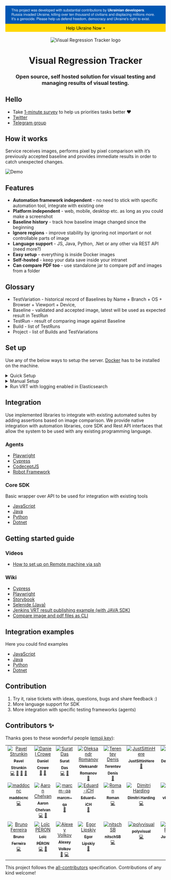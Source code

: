 [![Stand With Ukraine](https://raw.githubusercontent.com/vshymanskyy/StandWithUkraine/main/banner-direct.svg)](https://stand-with-ukraine.pp.ua)

<p align="center">
  <img src="./public/logo.png"/ width='200px' alt="Visual Regression Tracker logo">
</p>

<h1 align="center"> Visual Regression Tracker </h1>
<h3 align="center"> Open source, self hosted solution for visual testing and managing results of visual testing. </h3>

## Hello 
* Take [1-minute survey](https://forms.gle/DidGSodojQ4Qn4is6) to help us priorities tasks better ❤️
* [Twitter](https://twitter.com/VisualReTracker)
* [Telegram group](https://t.me/visual_tracker)

## How it works
Service receives images, performs pixel by pixel comparison with it’s previously accepted baseline and provides immediate results in order to catch unexpected changes. 

![Demo](https://github.com/Visual-Regression-Tracker/Visual-Regression-Tracker/blob/master/public/demo.gif)

## Features
* **Automation framework independent** - no need to stick with specific automation tool, integrate with existing one
* **Platform independent** - web, mobile, desktop etc. as long as you could make a screenshot
* **Baseline history** - track how baseline image changed since the beginning
* **Ignore regions** - improve stability by ignoring not important or not controllable parts of image
* **Language support** - JS, Java, Python, .Net or any other via REST API (need more?)
* **Easy setup** - everything is inside Docker images
* **Self-hosted** - keep your data save inside your intranet
* **Can compare PDF too** - use standalone jar to compare pdf and images from a folder

## Glossary
* TestVariation - historical record of Baselines by Name + Branch + OS + Browser + Viewport + Device, 
* Baseline - validated and accepted image, latest will be used as expected result in TestRun
* TestRun - result of comparing image against Baseline
* Build - list of TestRuns
* Project - list of Builds and TestVariations

## Set up

Use any of the below ways to setup the server. [Docker](https://docs.docker.com/get-docker/) has to be installed on the machine.

<details>
<summary>Quick Setup</summary>

### Linux, macOS, WSL

1. Download the installation script

```
curl https://raw.githubusercontent.com/Visual-Regression-Tracker/Visual-Regression-Tracker/master/vrt-install.sh -o vrt-install.sh
chmod a+x vrt-install.sh
```

2. Run the installation script

`./vrt-install.sh`

#### Command line arguments

```
Installs the Visual Regression Tracker

Usage: ./vrt-install.sh

Arguments:
    -h | --help
    -a | --frontend-url <url>   Set the Front-end url. Default: http://localhost:8080
    -r | --backend-url <url>    Set the API url. Default: http://localhost:4200
    --jwt-secret <secret>       Set the JWT secret. Default: randomly generated
```
</details>

<details>
<summary>Manual Setup</summary>

1. Copy [docker-compose.yml](https://github.com/Visual-Regression-Tracker/Visual-Regression-Tracker/blob/master/docker-compose.yml)  

`$ curl https://raw.githubusercontent.com/Visual-Regression-Tracker/Visual-Regression-Tracker/master/docker-compose.yml -o docker-compose.yml`

2. Copy [.env](https://github.com/Visual-Regression-Tracker/Visual-Regression-Tracker/blob/master/.env) 

`$ curl https://raw.githubusercontent.com/Visual-Regression-Tracker/Visual-Regression-Tracker/master/.env -o .env`

3. In .env file, ensure that the REACT_APP_API_URL has the right address. If it will be accessed from other machines, change localhost with IP or other resolvable name. Ensure the ports being used are free to use.

4. Start service

`$ docker-compose up`


Wait until you see your creds printed.

New users and projects could be created via frontend app by default on http://localhost:8080

![Success setup](https://github.com/Visual-Regression-Tracker/Visual-Regression-Tracker/blob/master/public/docker_setup_creds.png)
</details>

<details>
<summary>Run VRT with logging enabled in Elasticsearch</summary>

This is for the users who want to monitor VRT logs via Kibana. It is expected to have basic knowledge of Elastic stack (especially Kibana) for the admin so that the logs can be managed and dashboards created in Kibana. 
Since logging will be retained by Elasticsearch, it will consume a little more memory and CPU. If you see error in the console, please consult Elasticsearch documentation.

_**It is recommended to run the program as root user which will ensure permission and ownership related issues will not have to be dealt with.**_

1. Clone or download this repository.  
2. Move to the downloaded/cloned repository. In .env file, ensure that the REACT_APP_API_URL has the right address. If it will be accessed from other machines, change localhost with IP or other resolvable name. Ensure the ports being used are free to use.
3. Follow either of below sub steps.  
   - If your organization does not have Elasticsearch server running or if you want to start Elastic stack on your own, start service by giving below command.
  
     `$ docker-compose -f docker-compose.yml -f docker-compose.elastic.logging.yml up`
   - If you want to re-use the already running Elasticsearch server in your organization, go to `filebeat/config/filebeat.yml` and edit hosts to point to the Elasticsearch server. Also, point ELASTIC_URL to this server in .env file. Start service by giving below command.

     `$ docker-compose -f docker-compose.yml -f docker-compose.logging.yml up`

4. If you are not using root user, in some OS, you may see an error `Exiting: error loading config file: config file ("filebeat.yml") must be owned by the user identifier (uid=0) or root`. In that case, press Ctrl+C, and follow [Elasticsearch instructions](https://www.elastic.co/guide/en/beats/libbeat/current/config-file-permissions.html). Once done, start the service again.
</details>

## Integration
Use implemented libraries to integrate with existing automated suites by adding assertions based on image comparison.
We provide native integration with automation libraries, core SDK and Rest API interfaces that allow the system to be used with any existing programming language.

### Agents
* [Playwright](https://www.npmjs.com/package/@visual-regression-tracker/agent-playwright)
* [Cypress](https://www.npmjs.com/package/@visual-regression-tracker/agent-cypress)
* [CodeceptJS](https://github.com/Visual-Regression-Tracker/agent-codeceptjs)
* [Robot Framework](https://github.com/NiceProjectPoland/robotframework-VRTLibrary)

### Core SDK
Basic wrapper over API to be used for integration with existing tools
* [JavaScript](https://www.npmjs.com/package/@visual-regression-tracker/sdk-js)
* [Java](https://github.com/Visual-Regression-Tracker/sdk-java)
* [Python](https://github.com/Visual-Regression-Tracker/sdk-python)
* [Dotnet](https://github.com/Visual-Regression-Tracker/sdk-dotnet)

## Getting started guide

### Videos

* [How to set up on Remote machine via ssh](https://www.youtube.com/watch?v=cPsHeKnqL2M&feature=emb_logo)

### Wiki

* [Cypress](https://github.com/Visual-Regression-Tracker/Visual-Regression-Tracker/wiki/Getting-started-with-Cypress)
* [Playwright](https://github.com/Visual-Regression-Tracker/Visual-Regression-Tracker/wiki/Getting-started-with-Playwright)
* [Storybook](https://github.com/Visual-Regression-Tracker/Visual-Regression-Tracker/wiki/Storybook)
* [Selenide (Java)](https://github.com/Visual-Regression-Tracker/Visual-Regression-Tracker/wiki/Getting-started-with-Selenide)
* [Jenkins VRT result publishing example (with JAVA SDK)](https://github.com/Visual-Regression-Tracker/Visual-Regression-Tracker/wiki/How-to-publish-VRT-result-in-jenkins)
* [Compare image and pdf files as CLI](https://github.com/Visual-Regression-Tracker/examples-java/tree/master/standalone-from-folder-maven)

## Integration examples
Here you could find examples 
* [JavaScript](https://github.com/Visual-Regression-Tracker/vrt-examples-js)
* [Java](https://github.com/Visual-Regression-Tracker/examples-java)
* [Python](https://github.com/Visual-Regression-Tracker/examples-python)
* [Dotnet](https://github.com/Visual-Regression-Tracker/examples-dotnet)

## Contribution
1. Try it, raise tickets with ideas, questions, bugs and share feedback :)
1. More language support for SDK
1. More integration with specific testing frameworks (agents)

## Contributors ✨

Thanks goes to these wonderful people ([emoji key](https://allcontributors.org/docs/en/emoji-key)):

<!-- ALL-CONTRIBUTORS-LIST:START - Do not remove or modify this section -->
<!-- prettier-ignore-start -->
<!-- markdownlint-disable -->
<table>
  <tbody>
    <tr>
      <td align="center" valign="top" width="14.28%"><a href="https://www.linkedin.com/in/pavel-strunkin-310b776a/"><img src="https://avatars.githubusercontent.com/u/5182956?v=4?s=100" width="100px;" alt="Pavel Strunkin"/><br /><sub><b>Pavel Strunkin</b></sub></a><br /><a href="https://github.com/Visual-Regression-Tracker/Visual-Regression-Tracker/commits?author=pashidlos" title="Code">💻</a> <a href="#business-pashidlos" title="Business development">💼</a> <a href="#ideas-pashidlos" title="Ideas, Planning, & Feedback">🤔</a> <a href="#plugin-pashidlos" title="Plugin/utility libraries">🔌</a></td>
      <td align="center" valign="top" width="14.28%"><a href="https://github.com/dcrowe"><img src="https://avatars.githubusercontent.com/u/457807?v=4?s=100" width="100px;" alt="Daniel Crowe"/><br /><sub><b>Daniel Crowe</b></sub></a><br /><a href="#plugin-dcrowe" title="Plugin/utility libraries">🔌</a> <a href="https://github.com/Visual-Regression-Tracker/Visual-Regression-Tracker/pulls?q=is%3Apr+reviewed-by%3Adcrowe" title="Reviewed Pull Requests">👀</a></td>
      <td align="center" valign="top" width="14.28%"><a href="https://github.com/suratdas"><img src="https://avatars.githubusercontent.com/u/9042580?v=4?s=100" width="100px;" alt="Surat Das"/><br /><sub><b>Surat Das</b></sub></a><br /><a href="https://github.com/Visual-Regression-Tracker/Visual-Regression-Tracker/commits?author=suratdas" title="Code">💻</a> <a href="#plugin-suratdas" title="Plugin/utility libraries">🔌</a></td>
      <td align="center" valign="top" width="14.28%"><a href="https://alexromanov.github.io/"><img src="https://avatars.githubusercontent.com/u/4831349?v=4?s=100" width="100px;" alt="Oleksandr Romanov"/><br /><sub><b>Oleksandr Romanov</b></sub></a><br /><a href="#plugin-alexromanov" title="Plugin/utility libraries">🔌</a></td>
      <td align="center" valign="top" width="14.28%"><a href="https://github.com/TerentyevDenis"><img src="https://avatars.githubusercontent.com/u/52595906?v=4?s=100" width="100px;" alt="Terentev Denis"/><br /><sub><b>Terentev Denis</b></sub></a><br /><a href="#plugin-TerentyevDenis" title="Plugin/utility libraries">🔌</a></td>
      <td align="center" valign="top" width="14.28%"><a href="https://github.com/JustSittinHere"><img src="https://avatars.githubusercontent.com/u/394531?v=4?s=100" width="100px;" alt="JustSittinHere"/><br /><sub><b>JustSittinHere</b></sub></a><br /><a href="#plugin-JustSittinHere" title="Plugin/utility libraries">🔌</a></td>
      <td align="center" valign="top" width="14.28%"><a href="https://github.com/dekaravanhoc"><img src="https://avatars.githubusercontent.com/u/50260825?v=4?s=100" width="100px;" alt="Dekara VanHoc"/><br /><sub><b>Dekara VanHoc</b></sub></a><br /><a href="#plugin-dekaravanhoc" title="Plugin/utility libraries">🔌</a></td>
    </tr>
    <tr>
      <td align="center" valign="top" width="14.28%"><a href="http://frabbit.ru"><img src="https://avatars.githubusercontent.com/u/9402252?v=4?s=100" width="100px;" alt="maddocnc"/><br /><sub><b>maddocnc</b></sub></a><br /><a href="https://github.com/Visual-Regression-Tracker/Visual-Regression-Tracker/commits?author=maddocnc" title="Code">💻</a></td>
      <td align="center" valign="top" width="14.28%"><a href="https://github.com/AaronChelvan"><img src="https://avatars.githubusercontent.com/u/16505870?v=4?s=100" width="100px;" alt="Aaron Chelvan"/><br /><sub><b>Aaron Chelvan</b></sub></a><br /><a href="https://github.com/Visual-Regression-Tracker/Visual-Regression-Tracker/commits?author=AaronChelvan" title="Code">💻</a> <a href="https://github.com/Visual-Regression-Tracker/Visual-Regression-Tracker/commits?author=AaronChelvan" title="Documentation">📖</a></td>
      <td align="center" valign="top" width="14.28%"><a href="https://github.com/marcm-qa"><img src="https://avatars.githubusercontent.com/u/80327313?v=4?s=100" width="100px;" alt="marcm-qa"/><br /><sub><b>marcm-qa</b></sub></a><br /><a href="#plugin-marcm-qa" title="Plugin/utility libraries">🔌</a></td>
      <td align="center" valign="top" width="14.28%"><a href="https://github.com/Eduard-iCH"><img src="https://avatars.githubusercontent.com/u/33355363?v=4?s=100" width="100px;" alt="Eduard-iCH"/><br /><sub><b>Eduard-iCH</b></sub></a><br /><a href="#plugin-Eduard-iCH" title="Plugin/utility libraries">🔌</a></td>
      <td align="center" valign="top" width="14.28%"><a href="http://dev.flauschig.ch"><img src="https://avatars.githubusercontent.com/u/393641?v=4?s=100" width="100px;" alt="Roman"/><br /><sub><b>Roman</b></sub></a><br /><a href="https://github.com/Visual-Regression-Tracker/Visual-Regression-Tracker/commits?author=Roemer" title="Code">💻</a></td>
      <td align="center" valign="top" width="14.28%"><a href="http://dimitriharding.com"><img src="https://avatars.githubusercontent.com/u/12203794?v=4?s=100" width="100px;" alt="Dimitri Harding"/><br /><sub><b>Dimitri Harding</b></sub></a><br /><a href="https://github.com/Visual-Regression-Tracker/Visual-Regression-Tracker/commits?author=dimitriharding" title="Code">💻</a></td>
      <td align="center" valign="top" width="14.28%"><a href="https://github.com/vkostromin94"><img src="https://avatars.githubusercontent.com/u/80275969?v=4?s=100" width="100px;" alt="vkostromin94"/><br /><sub><b>vkostromin94</b></sub></a><br /><a href="#plugin-vkostromin94" title="Plugin/utility libraries">🔌</a></td>
    </tr>
    <tr>
      <td align="center" valign="top" width="14.28%"><a href="https://github.com/bmbferreira"><img src="https://avatars.githubusercontent.com/u/626180?v=4?s=100" width="100px;" alt="Bruno Ferreira"/><br /><sub><b>Bruno Ferreira</b></sub></a><br /><a href="https://github.com/Visual-Regression-Tracker/Visual-Regression-Tracker/commits?author=bmbferreira" title="Code">💻</a></td>
      <td align="center" valign="top" width="14.28%"><a href="https://github.com/nicerloop"><img src="https://avatars.githubusercontent.com/u/44115467?v=4?s=100" width="100px;" alt="Loïc PÉRON"/><br /><sub><b>Loïc PÉRON</b></sub></a><br /><a href="https://github.com/Visual-Regression-Tracker/Visual-Regression-Tracker/commits?author=nicerloop" title="Code">💻</a> <a href="#plugin-nicerloop" title="Plugin/utility libraries">🔌</a></td>
      <td align="center" valign="top" width="14.28%"><a href="http://htts://vk.com/wsbaser"><img src="https://avatars.githubusercontent.com/u/7660756?v=4?s=100" width="100px;" alt="Alexey Volkov"/><br /><sub><b>Alexey Volkov</b></sub></a><br /><a href="#plugin-wsbaser" title="Plugin/utility libraries">🔌</a> <a href="https://github.com/Visual-Regression-Tracker/Visual-Regression-Tracker/commits?author=wsbaser" title="Code">💻</a></td>
      <td align="center" valign="top" width="14.28%"><a href="http://legori.ru"><img src="https://avatars.githubusercontent.com/u/2931416?v=4?s=100" width="100px;" alt="Egor Lipskiy"/><br /><sub><b>Egor Lipskiy</b></sub></a><br /><a href="#plugin-elipskiy" title="Plugin/utility libraries">🔌</a></td>
      <td align="center" valign="top" width="14.28%"><a href="https://github.com/nitschSB"><img src="https://avatars.githubusercontent.com/u/39341455?v=4?s=100" width="100px;" alt="nitschSB"/><br /><sub><b>nitschSB</b></sub></a><br /><a href="https://github.com/Visual-Regression-Tracker/Visual-Regression-Tracker/commits?author=nitschSB" title="Code">💻</a></td>
      <td align="center" valign="top" width="14.28%"><a href="https://github.com/polyvisual"><img src="https://avatars.githubusercontent.com/u/513415?v=4?s=100" width="100px;" alt="polyvisual"/><br /><sub><b>polyvisual</b></sub></a><br /><a href="https://github.com/Visual-Regression-Tracker/Visual-Regression-Tracker/commits?author=polyvisual" title="Code">💻</a></td>
      <td align="center" valign="top" width="14.28%"><a href="https://paazmaya.fi"><img src="https://avatars.githubusercontent.com/u/369881?v=4?s=100" width="100px;" alt="Juga Paazmaya"/><br /><sub><b>Juga Paazmaya</b></sub></a><br /><a href="#plugin-paazmaya" title="Plugin/utility libraries">🔌</a> <a href="https://github.com/Visual-Regression-Tracker/Visual-Regression-Tracker/commits?author=paazmaya" title="Code">💻</a></td>
    </tr>
  </tbody>
</table>

<!-- markdownlint-restore -->
<!-- prettier-ignore-end -->

<!-- ALL-CONTRIBUTORS-LIST:END -->
This project follows the [all-contributors](https://github.com/all-contributors/all-contributors) specification. Contributions of any kind welcome!
